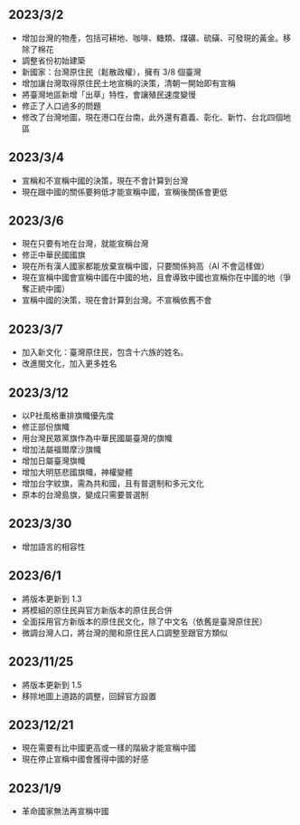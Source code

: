 ## 2023/3/2
- 增加台灣的物產，包括可耕地、咖啡、糖類、煤礦、硫磺、可發現的黃金。移除了棉花
- 調整省份初始建築
- 新國家：台灣原住民（鬆散政權），擁有 3/8 個臺灣
- 增加讓台灣取得原住民土地宣稱的決策，清朝一開始即有宣稱
- 將臺灣地區新增「出草」特性，會讓殖民速度變慢
- 修正了人口過多的問題
- 修改了台灣地圖，現在港口在台南，此外還有嘉義、彰化、新竹、台北四個地區

## 2023/3/4
- 宣稱和不宣稱中國的決策，現在不會計算到台灣
- 現在跟中國的關係要夠低才能宣稱中國，宣稱後關係會更低

## 2023/3/6
- 現在只要有地在台灣，就能宣稱台灣
- 修正中華民國國旗
- 現在所有漢人國家都能放棄宣稱中國，只要關係夠高（AI 不會這樣做）
- 現在宣稱中國會宣稱中國在中國的地，且會導致中國也宣稱你在中國的地（爭奪正統中國）
- 宣稱中國的決策，現在會計算到台灣。不宣稱依舊不會

## 2023/3/7
- 加入新文化：臺灣原住民，包含十六族的姓名。
- 改進閩文化，加入更多姓名

## 2023/3/12
- 以P社風格重排旗幟優先度
- 修正部份旗幟
- 用台灣民眾黨旗作為中華民國屬臺灣的旗幟
- 增加法屬福爾摩沙旗幟
- 增加日屬臺灣旗幟
- 增加大明慈悲國旗幟，神權變體
- 增加台字紋旗，需為共和國，且有普選制和多元文化
- 原本的台灣島旗，變成只需要普選制

## 2023/3/30
- 增加語言的相容性

## 2023/6/1
- 將版本更新到 1.3
- 將模組的原住民與官方新版本的原住民合併
- 全面採用官方新版本的原住民文化，除了中文名（依舊是臺灣原住民）
- 微調台灣人口，將台灣的閩和原住民人口調整至跟官方類似

## 2023/11/25
- 將版本更新到 1.5
- 移除地圖上道路的調整，回歸官方設置

## 2023/12/21
- 現在需要有比中國更高或一樣的階級才能宣稱中國
- 現在停止宣稱中國會獲得中國的好感

## 2023/1/9
- 革命國家無法再宣稱中國